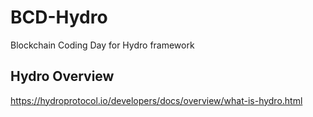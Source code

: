 # BCD-Hydro
Blockchain Coding Day for Hydro framework

## Hydro Overview
https://hydroprotocol.io/developers/docs/overview/what-is-hydro.html

